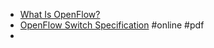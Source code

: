 - [What Is OpenFlow?](https://info.support.huawei.com/info-finder/encyclopedia/en/OpenFlow.html)
- [OpenFlow Switch Specification](https://opennetworking.org/wp-content/uploads/2014/10/openflow-switch-v1.5.1.pdf) #online #pdf
-